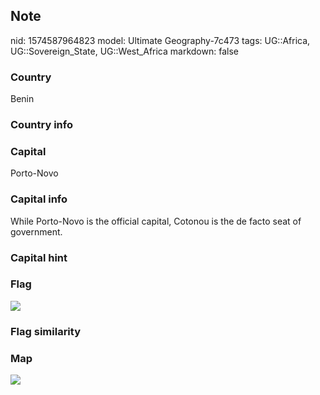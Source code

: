 ## Note
nid: 1574587964823
model: Ultimate Geography-7c473
tags: UG::Africa, UG::Sovereign_State, UG::West_Africa
markdown: false

### Country
Benin

### Country info


### Capital
Porto-Novo

### Capital info
While Porto-Novo is the official capital, Cotonou is the de facto seat of government.

### Capital hint


### Flag
<img src="ug-flag-benin.svg">

### Flag similarity


### Map
<img src="ug-map-benin.png">
